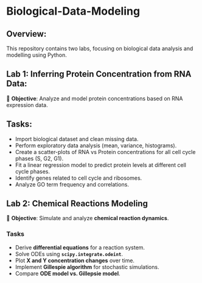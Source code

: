 # Biological-Data-Modeling
## Overview:
This repository contains two labs, focusing on biological data analysis and modelling using Python. 
## Lab 1: Inferring Protein Concentration from RNA Data:
📌 **Objective**: Analyze and model protein concentrations based on RNA expression data.
## Tasks:
+ Import biological dataset and clean missing data.
+ Perform exploratory data analysis (mean, variance, histograms).
+ Create a scatter-plots of RNA vs Protein concentrations for all cell cycle phases (S, G2, G1).
+ Fit a linear regression model to predict protein levels at different cell cycle phases.
+ Identify genes related to cell cycle and ribosomes.
+ Analyze GO term frequency and correlations.

## **Lab 2: Chemical Reactions Modeling**
📌 **Objective**: Simulate and analyze **chemical reaction dynamics**.
### **Tasks**
+ Derive **differential equations** for a reaction system.   
+ Solve ODEs using **`scipy.integrate.odeint`**.  
+ Plot **X and Y concentration changes** over time.
+ Implement **Gillespie algorithm** for stochastic simulations.
+ Compare **ODE model vs. Gillepsie model**.
